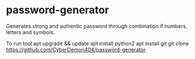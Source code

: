 # password-generator
Generates strong and authentic password through combination if numbers, letters and symbols.



To run tool
apt upgrade && update
apt install python2
apt install git
git clone https://github.com/CyberDemon404/password-generator

